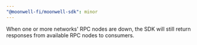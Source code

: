 ```yaml
---
"@moonwell-fi/moonwell-sdk": minor
---
```


When one or more networks' RPC nodes are down, the SDK will still return responses from available RPC nodes to consumers.
